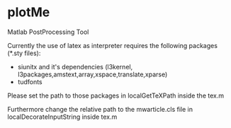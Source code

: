 plotMe
======

Matlab PostProcessing Tool

Currently the use of latex as interpreter requires the following packages (*.sty files):
- siunitx and it's dependencies (l3kernel, l3packages,amstext,array,xspace,translate,xparse)
- tudfonts

Please set the path to those packages in localGetTeXPath  inside the tex.m 

Furthermore change the relative path to the mwarticle.cls file in localDecorateInputString inside tex.m


